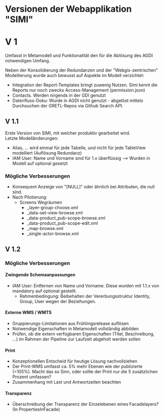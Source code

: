 # Versionen der Webapplikation "SIMI"

# V 1

Umfasst in Metamodell und Funktionalität den für die Ablösung des AGDI notwendigen Umfang.

Neben der Konsolidierung der Redundanzen und der "Webgis-zentrischen" Modellierung wurde auch bewusst auf Aspekte im Modell verzichtet:
* Integration der Report-Templates bringt zuwenig Nutzen. Simi kennt die Reports nur noch zwecks Access-Management (permission.json)
* Contacts.  Werden nirgends in der GDI genutzt
* Datenfluss-Doku: Wurde in AGDI nicht genutzt - abgelöst mittels Durchsuchen der GRETL-Repos via Github Search API.

## V 1.1

Erste Version von SIMI, mit welcher produktiv gearbeitet wird.  
Letzte Modelländerungen:

* Alias, ... wird einmal für jede Tabelle, und nicht für jede TableView modelliert (Auflösung Redundanz)
* IAM User: Name und Vorname sind für 1.x überflüssig --> Wurden in Modell auf optional gesetzt
  
### Mögliche Verbesserungen
  * Konsequent Anzeige von "\[NULL\]" oder ähnlich bei Attributen, die null sind.
  * Nach Pilotierung:
    * Screens Wegräumen
      * _layer-group-choose.xml
      * _data-set-view-browse.xml
      * _data-product_pub-scope-browse.xml
      * _data-product_pub-scope-edit.xml
      * _map-browse.xml
      * _single-actor-browse.xml

## V 1.2

### Mögliche Verbesserungen

#### Zwingende Schemaanpassungen
* IAM User: Entfernen von Name und Vorname. Diese wurden mit 1.1.x von mandatory auf optional gestellt.
  * Rahmenbedingung: Beibehalten der Vererbungsstruktur Identity, Group, User wegen der Beziehungen. 

#### Externe WMS / WMTS

* Gruppierungs-Limitationen aus Frühlingsrelease auflösen
* Notwendige Eigenschaften in Metamodell vollständig abbilden
* Prüfen, ob die extern verfügbaren Eigenschaften (Titel, Beschreibung, ...) im Rahmen der Pipeline zur Laufzeit abgeholt werden sollen

#### Print

* Konzeptionellen Entscheid für heutige Lösung nachvollziehen
* Der Print-WMS umfasst ca. 5% mehr Ebenen wie der publizierte (=105%). Macht das so Sinn, oder sollte der Print nur die 5 zusätzlichen Prozent umfassen?
* Zusammenhang mit Last und Antwortzeiten beachten

#### Transparenz

* Überschreibung der Transparenz der Einzelebenen eines Facadelayers? (In PropertiesInFacade)